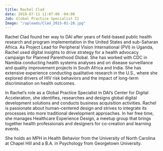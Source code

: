 ```yaml
---
title: Rachel Clad
date: 2018-07-11 11:07:00 -04:00
Job: Global Practice Specialist II
Image: "/uploads/Clad_2015-01-28.jpg"
---
```


Rachel Clad found her way to DAI after years of field-based public health research and program implementation in the United States and sub-Saharan Africa. As Project Lead for Peripheral Vision International (PVI) in Uganda, Rachel used digital insights to drive strategy for a health advocacy campaign for Planned Parenthood Global. She has worked with CDC in Namibia conducting health systems analyses and on disease surveillance and quality improvement projects in South Africa and India. She has extensive experience conducting qualitative research in the U.S., where she explored drivers of HIV risk behaviors and the impact of long-term discrimination on health outcomes. 
<!--more-->
In Rachel’s role as a Global Practice Specialist in DAI’s Center for Digital Acceleration, she identifies, researches and designs global digital development solutions and conducts business acquisition activities. Rachel is passionate about human-centered design and strives to integrate its processes into more traditional development approaches. In her free time, she manages Healthcare Experience Design, a meetup group that brings together health professionals and designers for co-creation and learning events. 
<!--more-->
She holds an MPH in Health Behavior from the University of North Carolina at Chapel Hill and a B.A. in Psychology from Georgetown University.  

